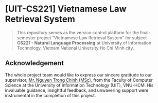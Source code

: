 # [UIT-CS221] Vietnamese Law Retrieval System
> This repository serves as the version control platform for the final-semester project "Vietnamese Law Retrieval System" for subject **CS221 - Natural Language Processing** at University of Information Technology, Vietnam National University Ho Chi Minh city.

## Acknowledgement
The whole project team would like to express our sincere gratitude to our supervisor, [Mr. Nguyen Trong Chinh (MSc)](https://cs.uit.edu.vn/featured_item/ths-nguyen-trong-chinh/), from the Faculty of Computer Science at the University of Information Technology (UIT), VNU-HCM. His invaluable guidance, insightful feedback, and unwavering support were instrumental in the completion of this project.
